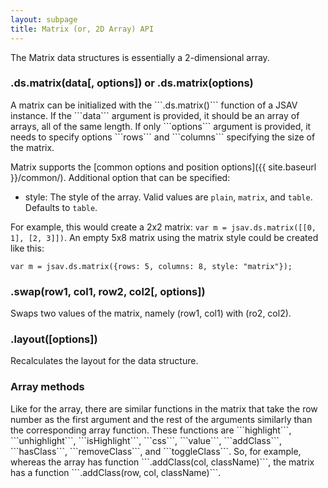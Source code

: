 ```yaml
---
layout: subpage
title: Matrix (or, 2D Array) API
---
```


The Matrix data structures is essentially a 2-dimensional array.

<h3 class="apimethod">.ds.matrix(data[, options]) or .ds.matrix(options)</h3>
A matrix can be initialized with the ```.ds.matrix()``` function of a JSAV instance.
  If the ```data``` argument is provided, it should be an array of arrays, all of the
  same length. If only ```options``` argument is provided, it needs to specify options
```rows``` and ```columns``` specifying the size of the matrix.

Matrix supports the [common options and position options]({{ site.baseurl }}/common/). Additional option that can be specified:

 * style: The style of the array. Valid values are ```plain```, ```matrix```, and
  ```table```. Defaults to ```table```.

<div id="matrixStyles"></div>
<script>
var jsav = new JSAV("matrixStyles");
jsav.label("Table Style", {center: true});
var tableStyle = jsav.ds.matrix([[0, 1], [2, 3]]);
jsav.label("Matrix Style", {center: true});
var matrixStyle = jsav.ds.matrix([[0, 1], [2, 3]], {style: "matrix"});
jsav.label("Plain Style", {center: true});
var plainStyle = jsav.ds.matrix([[0, 1], [2, 3]], {style: "plain"});
</script>

For example, this would create a 2x2 matrix: ```var m = jsav.ds.matrix([[0, 1], [2, 3]])```.
  An empty 5x8 matrix using the matrix style could be created like this:

    var m = jsav.ds.matrix({rows: 5, columns: 8, style: "matrix"});

<h3 class="apimethod">.swap(row1, col1, row2, col2[, options])</h3>
Swaps two values of the matrix, namely (row1, col1) with (ro2, col2).

<h3 class="apimethod">.layout([options])</h3>
Recalculates the layout for the data structure.

<h3 class="apimethod">Array methods</h3>
Like for the array, there are similar functions in the matrix that take the row number as the
first argument and the rest of the arguments similarly than the corresponding array function.
These functions are ```highlight```, ```unhighlight```, ```isHighlight```,
```css```, ```value```, ```addClass```, ```hasClass```,
```removeClass```, and ```toggleClass```. So, for example, whereas the array
has function ```.addClass(col, className)```, the matrix has a function
```.addClass(row, col, className)```.
